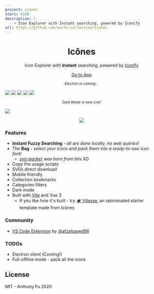 ```yaml
---
project: icones
stars: 6109
description: |-
    ⚡️ Icon Explorer with Instant searching, powered by Iconify
url: https://github.com/antfu-collective/icones
---
```


<h1 align="center">
Icônes
</h1>

<p align="center">Icon Explorer with <b>Instant</b> searching, powered by <a href="https://github.com/iconify/iconify" target="_blank">Iconify</a> </p>

<p align="center">
<a href="https://icones.js.org">Go to App</a>
</p>

<p align="center">
<sub><em>Electron is coming...</em></sub>
</p>

![](./screenshots/1.png)
![](./screenshots/2.png)
![](./screenshots/3.png)
![](./screenshots/4.png)
![](./screenshots/5.png)

<p align="center">
<sub><em>Dark Mode is now Live!</em></sub>
</p>

![](./screenshots/6.png)

<p align="center">
  <a href="https://cdn.jsdelivr.net/gh/antfu/static/sponsors.svg">
    <img src='https://cdn.jsdelivr.net/gh/antfu/static/sponsors.svg'/>
  </a>
</p>

### Features

- **Instant Fuzzy Searching** _- all are done locally, no web queries!_
- The **Bag** _- select your icons and pack them into a ready-to-use icon font!_
  - _[svg-packer](https://github.com/antfu/svg-packer) was born from this XD_
- Copy the usage scripts
- SVGs direct download
- Mobile friendly
- Collection bookmarks
- Categories filters
- Dark mode
- Built with [Vite](https://github.com/vitejs/vite) and Vue 3
  - If you like how it's built - try [🏕 Vitesse](https://github.com/antfu/vitesse), an opinionated starter template made from Icônes

### Community

- [VS Code Extension](https://github.com/afzalsayed96/vscode-icones) by [@afzalsayed96](https://github.com/afzalsayed96)

### TODOs

- Electron client (Coming!)
- Full-offline mode - pack all the icons

## License

MIT - Anthony Fu 2020

